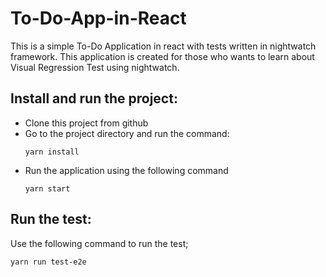 # To-Do-App-in-React

This is a simple To-Do Application in react with tests written in nightwatch framework. This application is created for those who wants to learn about Visual Regression Test using nightwatch.

## Install and run the project:

- Clone this project from github
- Go to the project directory and run the command:
  ```
  yarn install
  ```
- Run the application using the following command
  ```
  yarn start
  ```

## Run the test:

Use the following command to run the test;

```
yarn run test-e2e
```
